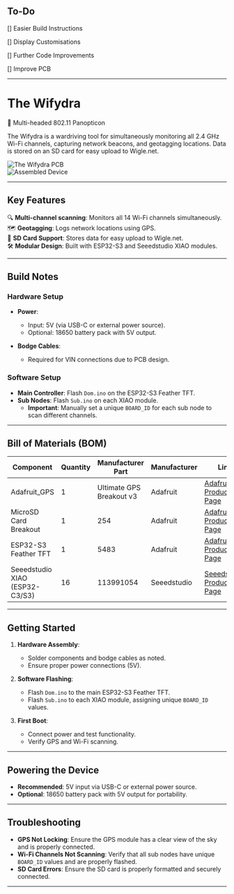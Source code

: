 ## **To-Do**
[] Easier Build Instructions

[] Display Customisations

[] Further Code Improvements

[] Improve PCB

---

# **The Wifydra**  
📡 Multi-headed 802.11 Panopticon  

The Wifydra is a wardriving tool for simultaneously monitoring all 2.4 GHz Wi-Fi channels, capturing network beacons, and geotagging locations. Data is stored on an SD card for easy upload to Wigle.net.

![The Wifydra PCB](https://github.com/lozaning/The_Wifydra/assets/13127833/40c7db88-5f30-40e3-a340-c568a6b9d1a1)  
![Assembled Device](https://github.com/lozaning/The_Wifydra/assets/13127833/05d1311d-2f22-4797-af1c-c54453f760cb)

---

## **Key Features**  
🔍 **Multi-channel scanning**: Monitors all 14 Wi-Fi channels simultaneously.  
🗺️ **Geotagging**: Logs network locations using GPS.  
📁 **SD Card Support**: Stores data for easy upload to Wigle.net.  
🛠️ **Modular Design**: Built with ESP32-S3 and Seeedstudio XIAO modules.  

---

## **Build Notes**  

### **Hardware Setup**  
- **Power**:  
  - Input: 5V (via USB-C or external power source).  
  - Optional: 18650 battery pack with 5V output.  

- **Bodge Cables**:  
  - Required for VIN connections due to PCB design.  

### **Software Setup**  
- **Main Controller**: Flash `Dom.ino` on the ESP32-S3 Feather TFT.  
- **Sub Nodes**: Flash `Sub.ino` on each XIAO module.  
  - **Important**: Manually set a unique `BOARD_ID` for each sub node to scan different channels.  

---

## **Bill of Materials (BOM)**  

| Component                     | Quantity | Manufacturer Part          | Manufacturer       | Link                                                                                   |  
|-------------------------------|----------|----------------------------|--------------------|---------------------------------------------------------------------------------------|  
| Adafruit_GPS                  | 1        | Ultimate GPS Breakout v3    | Adafruit          | [Adafruit Product Page](https://www.adafruit.com/product/746)                        |  
| MicroSD Card Breakout          | 1        | 254                        | Adafruit          | [Adafruit Product Page](https://www.adafruit.com/product/254)                        |  
| ESP32-S3 Feather TFT          | 1        | 5483                       | Adafruit          | [Adafruit Product Page](https://www.adafruit.com/product/5483)                        |  
| Seeedstudio XIAO (ESP32-C3/S3)| 16       | 113991054                   | Seeedstudio       | [Seeedstudio Product Page](https://www.seeedstudio.com/product/113991054.html)       |  

---

## **Getting Started**  

1. **Hardware Assembly**:  
   - Solder components and bodge cables as noted.  
   - Ensure proper power connections (5V).  

2. **Software Flashing**:  
   - Flash `Dom.ino` to the main ESP32-S3 Feather TFT.  
   - Flash `Sub.ino` to each XIAO module, assigning unique `BOARD_ID` values.  

3. **First Boot**:  
   - Connect power and test functionality.  
   - Verify GPS and Wi-Fi scanning.  

---

## **Powering the Device**  

- **Recommended**: 5V input via USB-C or external power source.  
- **Optional**: 18650 battery pack with 5V output for portability.  

---

## **Troubleshooting**  

- **GPS Not Locking**: Ensure the GPS module has a clear view of the sky and is properly connected.  
- **Wi-Fi Channels Not Scanning**: Verify that all sub nodes have unique `BOARD_ID` values and are properly flashed.  
- **SD Card Errors**: Ensure the SD card is properly formatted and securely connected.  

---
